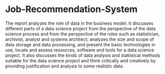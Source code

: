 # Job-Recommendation-System

The report analyzes the role of data in the business model. It discusses different parts of a data science project from the perspective of the data science process and from the perspective of the roles such as statistician, archivist, analyst and systems architect; analyzes the size and scope of data storage and data processing, and present the basic technologies in use, locate and assess resources, software and tools for a data science project. It also discusses the kinds of data analysis and statistical methods suitable for the data science project and think critically and creatively by providing justification and analysis to some realistic data.
